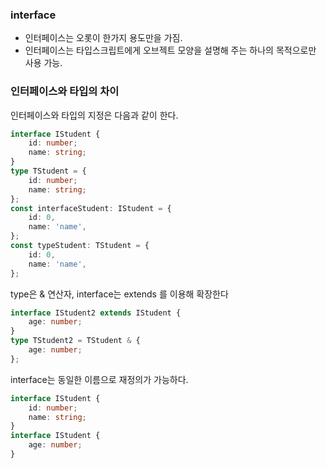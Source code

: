 ### interface
- 인터페이스는 오롯이 한가지 용도만을 가짐.
- 인터페이스는 타입스크립트에게 오브젝트 모양을 설명해 주는 하나의 목적으로만 사용 가능.

### 인터페이스와 타입의 차이
인터페이스와 타입의 지정은 다음과 같이 한다.
```ts
interface IStudent {
    id: number;
    name: string;
}
type TStudent = {
    id: number;
    name: string;
};
const interfaceStudent: IStudent = {
    id: 0,
    name: 'name',
};
const typeStudent: TStudent = {
    id: 0,
    name: 'name',
};
```

type은 & 연산자, interface는 extends 를 이용해 확장한다
```ts
interface IStudent2 extends IStudent {
    age: number;
}
type TStudent2 = TStudent & {
    age: number;
};
```

interface는 동일한 이름으로 재정의가 가능하다.
```ts
interface IStudent {
    id: number;
    name: string;
}
interface IStudent {
    age: number;
}
```
